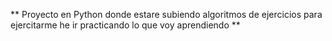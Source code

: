 ** Proyecto en Python donde estare subiendo algoritmos de ejercicios para ejercitarme he ir practicando lo que voy aprendiendo **